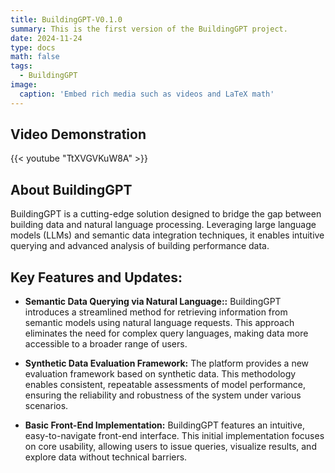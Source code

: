 ```yaml
---
title: BuildingGPT-V0.1.0
summary: This is the first version of the BuildingGPT project.
date: 2024-11-24
type: docs
math: false
tags:
  - BuildingGPT
image:
  caption: 'Embed rich media such as videos and LaTeX math'
---
```


## Video Demonstration

{{< youtube "TtXVGVKuW8A" >}}



## About BuildingGPT
BuildingGPT is a cutting-edge solution designed to bridge the gap between building data and natural language processing. Leveraging large language models (LLMs) and semantic data integration techniques, it enables intuitive querying and advanced analysis of building performance data.

## Key Features and Updates: 
- **Semantic Data Querying via Natural Language::** 
BuildingGPT introduces a streamlined method for retrieving information from semantic models using natural language requests. This approach eliminates the need for complex query languages, making data more accessible to a broader range of users.

- **Synthetic Data Evaluation Framework:**
The platform provides a new evaluation framework based on synthetic data. This methodology enables consistent, repeatable assessments of model performance, ensuring the reliability and robustness of the system under various scenarios.

- **Basic Front-End Implementation:**
BuildingGPT features an intuitive, easy-to-navigate front-end interface. This initial implementation focuses on core usability, allowing users to issue queries, visualize results, and explore data without technical barriers.
